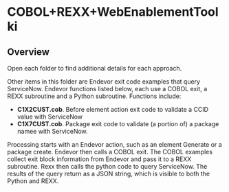 # COBOL+REXX+WebEnablementToolki

## Overview


Open each folder to find additional details for each approach.

Other items in this folder are Endevor exit code examples that query ServiceNow. Endevor functions listed below, each use a COBOL exit, a REXX subroutine and a Python subroutine. Functions include:
- **C1X2CUST.cob**. Before element action exit code to validate a CCID value with ServiceNow 
- **C1X7CUST.cob**. Package exit code to validate (a portion of) a package namee with ServiceNow. 

Processing starts with an Endevor action, such as an element Generate or a package create. Endevor then calls a COBOL exit. The COBOL examples collect exit block information from Endevor and pass it to a REXX subroutine. Rexx then calls the python code to query ServiceNow. The results of the query return as a JSON string, which is visible to both the Python and REXX.
